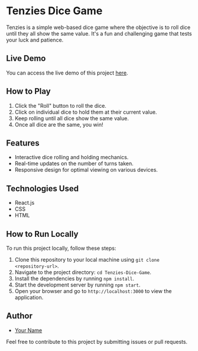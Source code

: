# Tenzies Dice Game

Tenzies is a simple web-based dice game where the objective is to roll dice until they all show the same value. It's a fun and challenging game that tests your luck and patience.

## Live Demo

You can access the live demo of this project [here](https://shantanupawar77.github.io/Tenzies_Dice_Game/).

## How to Play

1. Click the "Roll" button to roll the dice.
2. Click on individual dice to hold them at their current value.
3. Keep rolling until all dice show the same value.
4. Once all dice are the same, you win!

## Features

- Interactive dice rolling and holding mechanics.
- Real-time updates on the number of turns taken.
- Responsive design for optimal viewing on various devices.

## Technologies Used

- React.js
- CSS
- HTML

## How to Run Locally

To run this project locally, follow these steps:

1. Clone this repository to your local machine using `git clone <repository-url>`.
2. Navigate to the project directory: `cd Tenzies-Dice-Game`.
3. Install the dependencies by running `npm install`.
4. Start the development server by running `npm start`.
5. Open your browser and go to `http://localhost:3000` to view the application.

## Author

- [Your Name](https://github.com/yourusername)

Feel free to contribute to this project by submitting issues or pull requests.

